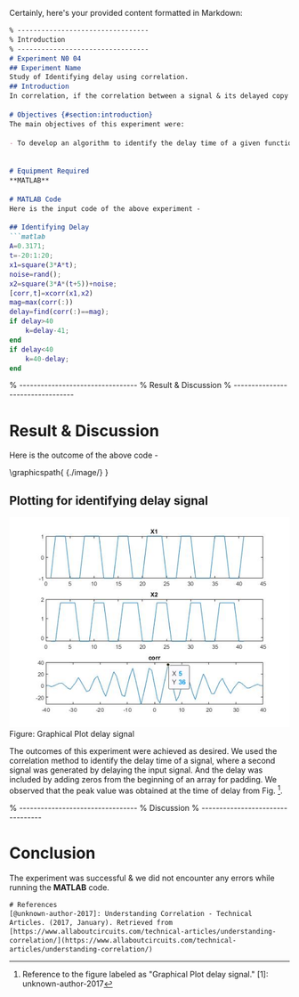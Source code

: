 Certainly, here's your provided content formatted in Markdown:

```markdown
% ---------------------------------
% Introduction
% ---------------------------------
# Experiment N0 04
## Experiment Name
Study of Identifying delay using correlation.
## Introduction
In correlation, if the correlation between a signal & its delayed copy is calculated then the maximum magnitude will be obtained at a delayed time. That is, the peak of the correlation function occurs at the lag with the best similarity between the two signals, i.e. the estimated delay. [1]

# Objectives {#section:introduction}
The main objectives of this experiment were:

- To develop an algorithm to identify the delay time of a given function.


# Equipment Required
**MATLAB**

# MATLAB Code
Here is the input code of the above experiment -

## Identifying Delay
```matlab
A=0.3171;
t=-20:1:20;
x1=square(3*A*t);
noise=rand();
x2=square(3*A*(t+5))+noise;
[corr,t]=xcorr(x1,x2)
mag=max(corr(:))
delay=find(corr(:)==mag);
if delay>40
    k=delay-41;
end
if delay<40
    k=40-delay;
end
```

% ---------------------------------
% Result & Discussion
% ---------------------------------
# Result & Discussion
Here is the outcome of the above code -

\graphicspath{ {./image/} }

## Plotting for identifying delay signal
![Graphical Plot delay signal](image/delay.jpg)
Figure: Graphical Plot delay signal

The outcomes of this experiment were achieved as desired. We used the correlation method to identify the delay time of a signal, where a second signal was generated by delaying the input signal. And the delay was included by adding zeros from the beginning of an array for padding. We observed that the peak value was obtained at the time of delay from Fig. [^delay].

% ---------------------------------
% Discussion
% ---------------------------------
# Conclusion
The experiment was successful & we did not encounter any errors while running the **MATLAB** code.

[^delay]: Reference to the figure labeled as "Graphical Plot delay signal."
[1]: unknown-author-2017 
```
# References
[@unknown-author-2017]: Understanding Correlation - Technical Articles. (2017, January). Retrieved from [https://www.allaboutcircuits.com/technical-articles/understanding-correlation/](https://www.allaboutcircuits.com/technical-articles/understanding-correlation/)
